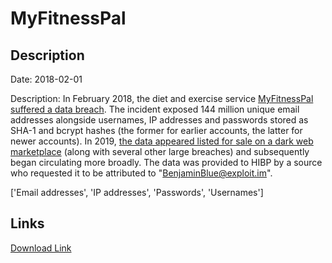 # MyFitnessPal

## Description

Date: 2018-02-01

Description:
In February 2018, the diet and exercise service <a href="https://content.myfitnesspal.com/security-information/FAQ.html" target="_blank" rel="noopener">MyFitnessPal suffered a data breach</a>. The incident exposed 144 million unique email addresses alongside usernames, IP addresses and passwords stored as SHA-1 and bcrypt hashes (the former for earlier accounts, the latter for newer accounts). In 2019, <a href="https://www.theregister.co.uk/2019/02/11/620_million_hacked_accounts_dark_web/" target="_blank" rel="noopener">the data appeared listed for sale on a dark web marketplace</a> (along with several other large breaches) and subsequently began circulating more broadly. The data was provided to HIBP by a source who requested it to be attributed to &quot;BenjaminBlue@exploit.im&quot;.


['Email addresses', 'IP addresses', 'Passwords', 'Usernames']

## Links

[Download Link](https://link-to.net/1229997/257.5038345735707/dynamic/?r=bXlmaXRuZXNzcGFsLmNvbQ==)